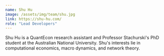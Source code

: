 ```yaml
---
name: Shu Hu
image: /assets/img/team/shu.jpg
link: https://shu-hu.com/
role: "Lead Developers"
---
```

Shu Hu is a QuantEcon research assistant and Professor Stachurski's PhD student at the Australian National University. Shu's interests lie in computational economics, macro dynamics, and network theory.
